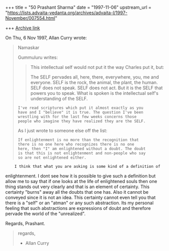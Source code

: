 +++
title = "50 Prashant Sharma"
date = "1997-11-06"
upstream_url = "https://lists.advaita-vedanta.org/archives/advaita-l/1997-November/007554.html"

+++
[Archive link](https://lists.advaita-vedanta.org/archives/advaita-l/1997-November/007554.html)

On Thu, 6 Nov 1997, Allan Curry wrote:

> Namaskar
>
> Gummuluru writes:
>
> >This intellectual self would not put it the way Charles put it, but:
> >
> >The SELF pervades all, here, there, everywhere, you, me and everyone.
> >SELF is the rock, the animal, the plant, the human. SELF does not
> >speak. SELF does not act. But it is the SELF that powers you to speak.
> >What is spoken is the intellectual self's understanding of the SELF.
> >
>
>     I've read scriptures which put it almost exactly as you
>     have and I "believe" it is true. The question I've been
>     wrestling with for the last few weeks concerns those
>     people who imagine they have realized they are the SELF.
>
> As I just wrote to someone else off the list:
>
>     If enlightenment is no more than the recognition that
>     there is no one here who recognizes there is no one
>     here, then "I" am enlightened without a doubt. The doubt
>     is that this is not enlightenment and non-people who say
>     so are not enlightened either.
>

        I think that what you are asking is some kind of a definition of
enlightenment.  I dont see how it is possible to give such a definition
but allow me to say that if one looks at the life of enlightened souls
then one thing stands out very clearly and that is an element of
certainty.
This certainty "burns" away all the doubts that one has.  Also it cannot
be conveyed since it is not an idea. This certainty cannot even tell you
that there is a "self" or an "atman" or any such abstraction. Its
my personal feeling that such abstractions are expressions of doubt and
therefore pervade the world of the "unrealized".

Regards,
Prashant.

>
> regards,
>
> - Allan Curry
>

